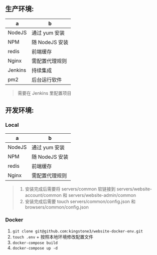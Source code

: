 ## 生产环境:

| a      | b                                |
| ------ | -------------------------------- |
| NodeJS | 通过 yum 安装 |
| NPM    | 随 NodeJS 安装   |
| redis  | 前端缓存                     |
| Nginx  | 需配置代理规则                   |
| Jenkins | 持续集成                   |
| pm2    | 后台运行软件                     |
> 需要在 Jenkins 里配置项目

## 开发环境:

### Local
| a      | b                                |
| ------ | -------------------------------- |
| NodeJS | 通过 yum 安装 |
| NPM    | 随 NodeJS 安装 |
| redis  | 前端缓存                     |
| Nginx  | 需配置代理规则                   |
> 1. 安装完成后需要将 servers/common 软链接到 servers/website-account/common 和 servers/website-admin/common
> 2. 安装完成后需要 touch servers/common/config.json 和 browsers/common/config.json

### Docker
1. ``` git clone git@github.com:kingstone3/website-docker-env.git ```
2. ``` touch .env ``` + 按照本地环境修改配置文件
3. ``` docker-compose build ```
4. ``` docker-compose up -d ```
